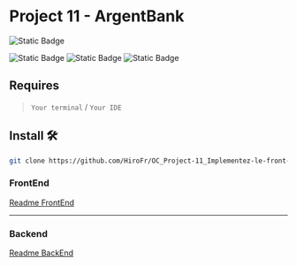 # Project 11 - ArgentBank

![Static Badge](https://img.shields.io/badge/Version-1.0.0-127dff)

![Static Badge](https://img.shields.io/badge/ReactJS-000000?style=for-the-badge&logo=react&logoColor=white)
![Static Badge](https://img.shields.io/badge/Redux-593D88?style=for-the-badge&logo=redux&logoColor=white)
![Static Badge](https://img.shields.io/badge/Sass-CC6699?style=for-the-badge&logo=sass&logoColor=white)

## Requires

>  `Your terminal` / `Your IDE`

## Install 🛠️

```bash
git clone https://github.com/HiroFr/OC_Project-11_Implementez-le-front-end-d-une-application-bancaire-avec-React.git
```

### FrontEnd

[Readme FrontEnd](./FrontEnd/README.md)

---

### Backend

[Readme BackEnd](./BackEnd/README.md)